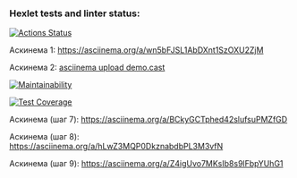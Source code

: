 ### Hexlet tests and linter status:
[![Actions Status](https://github.com/shkrobadasha/frontend-project-46/actions/workflows/hexlet-check.yml/badge.svg)](https://github.com/shkrobadasha/frontend-project-46/actions)

Аскинема 1: https://asciinema.org/a/wn5bFJSL1AbDXnt1SzOXU2ZjM

Аскинема 2: [asciinema upload demo.cast](https://asciinema.org/a/fD4YadkBCah0QLNudsi9PCjKJ)

[![Maintainability](https://api.codeclimate.com/v1/badges/651a1708d65debe8baf3/maintainability)](https://codeclimate.com/github/shkrobadasha/frontend-project-46/maintainability)

[![Test Coverage](https://api.codeclimate.com/v1/badges/651a1708d65debe8baf3/test_coverage)](https://codeclimate.com/github/shkrobadasha/frontend-project-46/test_coverage)

Аскинема (шаг 7): https://asciinema.org/a/BCkyGCTphed42slufsuPMZfGD

Аскинема (шаг 8): https://asciinema.org/a/hLwZ3MQP0DkznabdbPL3M3vfN

Аскинема (шаг 9): https://asciinema.org/a/Z4igUvo7MKsIb8s9lFbpYUhG1